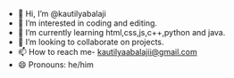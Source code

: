 - 👋 Hi, I’m @kautilyabalaji
- 👀 I’m interested in coding and editing.
- 🌱 I’m currently learning html,css,js,c++,python and java.
- 💞️ I’m looking to collaborate on projects.
- 📫 How to reach me- kautilyaabalajii@gmail.com
- 😄 Pronouns: he/him

<!---
k9utily9/k9utily9 is a ✨ special ✨ repository because its `README.md` (this file) appears on your GitHub profile.
You can click the Preview link to take a look at your changes.
--->

